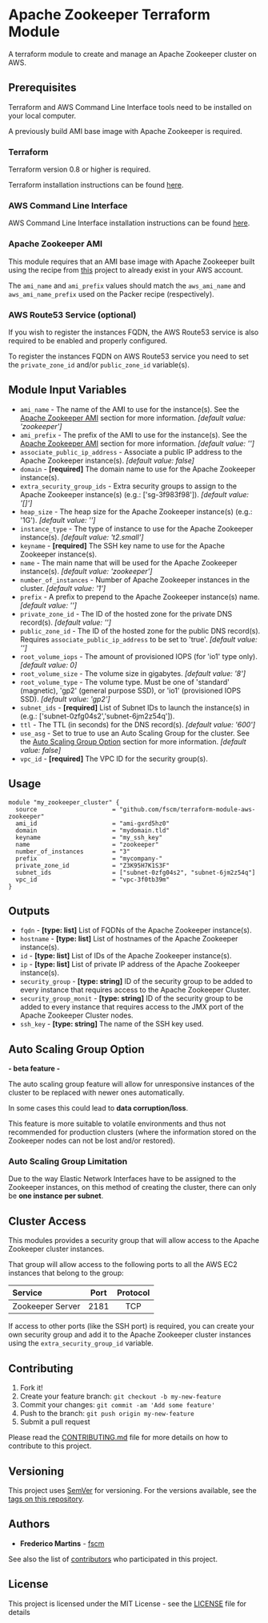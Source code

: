 # Apache Zookeeper Terraform Module

A terraform module to create and manage an Apache Zookeeper cluster on AWS.

## Prerequisites

Terraform and AWS Command Line Interface tools need to be installed on your
local computer.

A previously build AMI base image with Apache Zookeeper is required.

### Terraform

Terraform version 0.8 or higher is required.

Terraform installation instructions can be found
[here](https://www.terraform.io/intro/getting-started/install.html).

### AWS Command Line Interface

AWS Command Line Interface installation instructions can be found [here](http://docs.aws.amazon.com/cli/latest/userguide/installing.html).

### Apache Zookeeper AMI

This module requires that an AMI base image with Apache Zookeeper built using
the recipe from [this](https://github.com/fscm/packer-aws-zookeeper) project
to already exist in your AWS account.

The `ami_name` and `ami_prefix` values should match the `aws_ami_name` and
`aws_ami_name_prefix` used on the Packer recipe (respectively).

### AWS Route53 Service (optional)

If you wish to register the instances FQDN, the AWS Route53 service is also
required to be enabled and properly configured.

To register the instances FQDN on AWS Route53 service you need to set the
`private_zone_id` and/or `public_zone_id` variable(s).

## Module Input Variables

- `ami_name` - The name of the AMI to use for the instance(s). See the [Apache Zookeeper AMI](#apache-zookeeper-ami) section for more information. *[default value: 'zookeeper']*
- `ami_prefix` - The prefix of the AMI to use for the instance(s). See the [Apache Zookeeper AMI](#apache-zookeeper-ami) section for more information. *[default value: '']*
- `associate_public_ip_address` - Associate a public IP address to the Apache Zookeeper instance(s). *[default value: false]*
- `domain` - **[required]** The domain name to use for the Apache Zookeeper instance(s).
- `extra_security_group_ids` - Extra security groups to assign to the Apache Zookeeper instance(s) (e.g.: ['sg-3f983f98']). *[default value: '[]']*
- `heap_size` - The heap size for the Apache Zookeeper instance(s) (e.g.: '1G'). *[default value: '']*
- `instance_type` - The type of instance to use for the Apache Zookeeper instance(s). *[default value: 't2.small']*
- `keyname` - **[required]** The SSH key name to use for the Apache Zookeeper instance(s).
- `name` - The main name that will be used for the Apache Zookeeper instance(s). *[default value: 'zookeeper']*
- `number_of_instances` - Number of Apache Zookeeper instances in the cluster. *[default value: '1']*
- `prefix` - A prefix to prepend to the Apache Zookeeper instance(s) name. *[default value: '']*
- `private_zone_id` - The ID of the hosted zone for the private DNS record(s). *[default value: '']*
- `public_zone_id` - The ID of the hosted zone for the public DNS record(s). Requires `associate_public_ip_address` to be set to 'true'. *[default value: '']*
- `root_volume_iops` - The amount of provisioned IOPS (for 'io1' type only). *[default value: 0]*
- `root_volume_size` - The volume size in gigabytes. *[default value: '8']*
- `root_volume_type` - The volume type. Must be one of 'standard' (magnetic), 'gp2' (general purpose SSD), or 'io1' (provisioned IOPS SSD). *[default value: 'gp2']*
- `subnet_ids` - **[required]** List of Subnet IDs to launch the instance(s) in (e.g.: ['subnet-0zfg04s2','subnet-6jm2z54q']).
- `ttl` - The TTL (in seconds) for the DNS record(s). *[default value: '600']*
- `use_asg` - Set to true to use an Auto Scaling Group for the cluster. See the [Auto Scaling Group Option](#auto-scaling-group-option) section for more information. *[default value: false]*
- `vpc_id` - **[required]** The VPC ID for the security group(s).

## Usage

```hcl
module "my_zookeeper_cluster" {
  source                     = "github.com/fscm/terraform-module-aws-zookeeper"
  ami_id                     = "ami-gxrd5hz0"
  domain                     = "mydomain.tld"
  keyname                    = "my_ssh_key"
  name                       = "zookeeper"
  number_of_instances        = "3"
  prefix                     = "mycompany-"
  private_zone_id            = "Z3K95H7K1S3F"
  subnet_ids                 = ["subnet-0zfg04s2", "subnet-6jm2z54q"]
  vpc_id                     = "vpc-3f0tb39m"
}
```

## Outputs

- `fqdn` - **[type: list]** List of FQDNs of the Apache Zookeeper instance(s).
- `hostname` - **[type: list]** List of hostnames of the Apache Zookeeper instance(s).
- `id` - **[type: list]** List of IDs of the Apache Zookeeper instance(s).
- `ip` - **[type: list]** List of private IP address of the Apache Zookeeper instance(s).
- `security_group` - **[type: string]** ID of the security group to be added to every instance that requires access to the Apache Zookeeper Cluster.
- `security_group_monit` - **[type: string]** ID of the security group to be added to every instance that requires access to the JMX port of the Apache Zookeeper Cluster nodes.
- `ssh_key` - **[type: string]** The name of the SSH key used.

## Auto Scaling Group Option

**- beta feature -**

The auto scaling group feature will allow for unresponsive instances of the
cluster to be replaced with newer ones automatically.

In some cases this could lead to **data corruption/loss**.

This feature is more suitable to volatile environments and thus not recommended
for production clusters (where the information stored on the Zookeeper nodes
can not be lost and/or restored).

### Auto Scaling Group Limitation

Due to the way Elastic Network Interfaces have to be assigned to the Zookeeper
instances, on this method of creating the cluster, there can only be **one
instance per subnet**.

## Cluster Access

This modules provides a security group that will allow access to the Apache
Zookeeper cluster instances.

That group will allow access to the following ports to all the AWS EC2
instances that belong to the group:

| Service                 | Port   | Protocol |
|:------------------------|:------:|:--------:|
| Zookeeper Server        | 2181   |    TCP   |

If access to other ports (like the SSH port) is required, you can create your
own security group and add it to the Apache Zookeeper cluster instances using
the `extra_security_group_id` variable.

## Contributing

1. Fork it!
2. Create your feature branch: `git checkout -b my-new-feature`
3. Commit your changes: `git commit -am 'Add some feature'`
4. Push to the branch: `git push origin my-new-feature`
5. Submit a pull request

Please read the [CONTRIBUTING.md](CONTRIBUTING.md) file for more details on how
to contribute to this project.

## Versioning

This project uses [SemVer](http://semver.org/) for versioning. For the versions
available, see the [tags on this repository](https://github.com/fscm/terraform-module-aws-zookeeper/tags).

## Authors

* **Frederico Martins** - [fscm](https://github.com/fscm)

See also the list of [contributors](https://github.com/fscm/terraform-module-aws-zookeeper/contributors)
who participated in this project.

## License

This project is licensed under the MIT License - see the [LICENSE](LICENSE)
file for details
